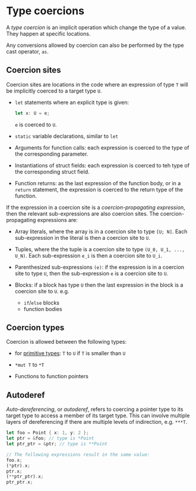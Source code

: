 # Type coercions

A _type coercion_ is an implicit operation which change the type of a value. They happen at specific locations.

Any conversions allowed by coercion can also be performed by the type cast operator, `as`.

## Coercion sites

Coercion sites are locations in the code where an expression of type `T` will be implicitly coerced to a target type `U`.

- `let` statements where an explicit type is given:
    ```rust
    let x: U = e;
    ```
    `e` is coerced to `U`.

- `static` variable declarations, similar to `let`

- Arguments for function calls: each expression is coerced to the type of the corresponding parameter.

- Instantiations of struct fields: each expression is coerced to teh type of the corresponding struct field.

- Function returns: as the last expression of the function body, or in a `return` statement, the expression is coerced to the return type of the function.

If the expression in a coercion site is a _coercion-propagating expression_, then the relevant sub-expressions are also coercion sites. The coercion-propagating expressions are:

- Array literals, where the array is in a coercion site to type `[U; N]`. Each sub-expression in the literal is then a coercion site to `U`.

- Tuples, where the the tuple is a coercion site to type `(U_0, U_1, ..., U_N)`. Each sub-expression `e_i` is then a coercion site to `U_i`.

- Parenthesized sub-expressions `(e)`: if the expression is in a coercion site to type `U`, then the sub-expression `e` is a coercion site to `U`.

- Blocks: if a block has type `U` then the last expression in the block is a coercion site to `U`. e.g.
    - `if`/`else` blocks
    - function bodies

## Coercion types

Coercion is allowed between the following types:

- for [primitive types](./types.md#primitive-types): `T` to `U` if `T` is smaller than `U`

- `*mut T` to `*T`

- Functions to function pointers

## Autoderef

_Auto-dereferencing_, or _autoderef_, refers to coercing a pointer type to its target type to access a member of its target type. This can involve multiple layers of dereferencing if there are multiple levels of indirection, e.g. `***T`.

```rust
let foo = Point { x: 1, y: 2 };
let ptr = &foo; // type is *Point
let ptr_ptr = &ptr; // type is **Point

// The following expressions result in the same value:
foo.x;
(*ptr).x;
ptr.x;
(**ptr_ptr).x;
ptr_ptr.x;
```
